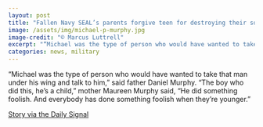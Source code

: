 ```yaml
---
layout: post
title: "Fallen Navy SEAL’s parents forgive teen for destroying their son’s memorial"
image: /assets/img/michael-p-murphy.jpg
image-credit: "© Marcus Luttrell"
excerpt: "“Michael was the type of person who would have wanted to take that man under his wing and talk to him.”"
categories: news, military
---
```

<p>“Michael was the type of person who would have wanted to take that man under his wing and talk to him,” said father Daniel Murphy. “The boy who did this, he’s a child,” mother Maureen Murphy said, “He did something foolish. And everybody has done something foolish when they’re younger.”</p> 

<p class="story-link"><a href="https://www.dailysignal.com/2018/07/23/fallen-navy-seals-parents-forgive-teen-arrested-for-destroying-their-sons-memorial" target="_blank"> Story via the Daily Signal </a></p>
